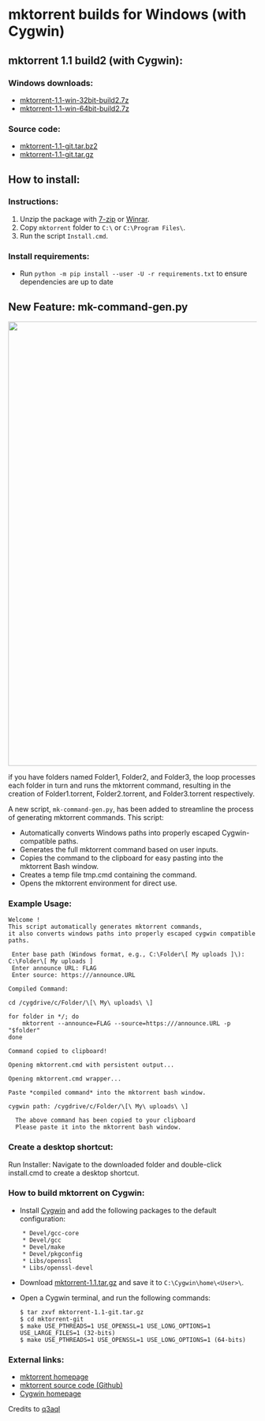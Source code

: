 # mktorrent builds for Windows (with Cygwin)

## mktorrent 1.1 build2 (with Cygwin):

### Windows downloads:
- [mktorrent-1.1-win-32bit-build2.7z](https://github.com/q3aql/mktorrent-win/releases/download/v1.1-2/mktorrent-1.1-win-32bit-build2.7z)
- [mktorrent-1.1-win-64bit-build2.7z](https://github.com/q3aql/mktorrent-win/releases/download/v1.1-2/mktorrent-1.1-win-64bit-build2.7z)

### Source code:
- [mktorrent-1.1-git.tar.bz2](https://github.com/q3aql/mktorrent-win/releases/download/v1.1-2/mktorrent-1.1.tar.bz2)
- [mktorrent-1.1-git.tar.gz](https://github.com/q3aql/mktorrent-win/releases/download/v1.1-2/mktorrent-1.1-git.tar.gz)

## How to install:

### Instructions:
1. Unzip the package with [7-zip](http://www.7-zip.org/) or [Winrar](http://www.rarlab.com/).
2. Copy `mktorrent` folder to `C:\` or `C:\Program Files\`.
3. Run the script `Install.cmd`.

### Install requirements:
- Run `python -m pip install --user -U -r requirements.txt` to ensure dependencies are up to date

## New Feature: mk-command-gen.py

<img src="https://ptpimg.me/0my3j9.gif" width="900">

if you have folders named Folder1, Folder2, and Folder3, the loop processes each folder in turn and runs the mktorrent command, resulting in the creation of Folder1.torrent, Folder2.torrent, and Folder3.torrent respectively.

A new script, `mk-command-gen.py`, has been added to streamline the process of generating mktorrent commands. This script:
- Automatically converts Windows paths into properly escaped Cygwin-compatible paths.
- Generates the full mktorrent command based on user inputs.
- Copies the command to the clipboard for easy pasting into the mktorrent Bash window.
- Creates a temp file tmp.cmd containing the command.
- Opens the mktorrent environment for direct use.

### Example Usage:


```text
Welcome !
This script automatically generates mktorrent commands,
it also converts windows paths into properly escaped cygwin compatible paths.

 Enter base path (Windows format, e.g., C:\Folder\[ My uploads ]\): C:\Folder\[ My uploads ]
 Enter announce URL: FLAG
 Enter source: https:///announce.URL

Compiled Command:

cd /cygdrive/c/Folder/\[\ My\ uploads\ \]

for folder in */; do
    mktorrent --announce=FLAG --source=https:///announce.URL -p "$folder"
done

Command copied to clipboard!

Opening mktorrent.cmd with persistent output...

Opening mktorrent.cmd wrapper...

Paste *compiled command* into the mktorrent bash window.

cygwin path: /cygdrive/c/Folder/\[\ My\ uploads\ \]

  The above command has been copied to your clipboard
  Please paste it into the mktorrent bash window.
```

### Create a desktop shortcut:

Run Installer:
Navigate to the downloaded folder and double-click install.cmd to create a desktop shortcut.

### How to build mktorrent on Cygwin:

  * Install [Cygwin](http://cygwin.com/) and add the following packages to the default configuration:

```shell
    * Devel/gcc-core
    * Devel/gcc
    * Devel/make
    * Devel/pkgconfig
    * Libs/openssl
    * Libs/openssl-devel
````

  * Download [mktorrent-1.1.tar.gz](https://github.com/q3aql/mktorrent-win/releases/download/v1.1/mktorrent-1.1.tar.gz) and save it to `C:\Cygwin\home\<User>\`.
  * Open a Cygwin terminal, and run the following commands:

    ```shell
    $ tar zxvf mktorrent-1.1-git.tar.gz
    $ cd mktorrent-git
    $ make USE_PTHREADS=1 USE_OPENSSL=1 USE_LONG_OPTIONS=1 USE_LARGE_FILES=1 (32-bits)
    $ make USE_PTHREADS=1 USE_OPENSSL=1 USE_LONG_OPTIONS=1 (64-bits)
    ````

### External links:

  * [mktorrent homepage](http://mktorrent.sourceforge.net/)
  * [mktorrent source code (Github)](https://github.com/esmil/mktorrent/)
  * [Cygwin homepage](https://www.cygwin.com/)




Credits to [q3aql](https://github.com/q3aql)
